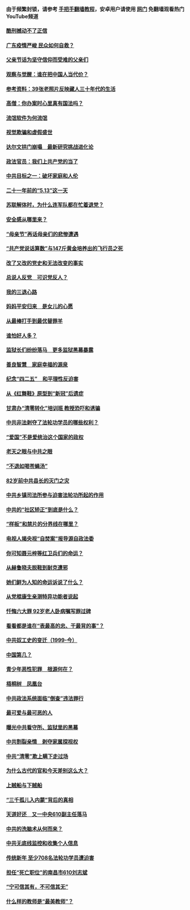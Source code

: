 #### 由于频繁封锁，请参考 [手把手翻墙教程](https://github.com/gfw-breaker/guides/wiki/)，安卓用户请使用 [网门](https://github.com/gfw-breaker/nogfw/blob/master/dl.md?t=06260801) 免翻墙观看热门YouTube频道 

#### [酷刑撼动不了正信](../pages/19/427414.md?t=06260801) 

#### [广东疫情严峻 民众如何自救？](../pages/19/427311.md?t=06260801) 

#### [父亲节话为坚守信仰而受难的父亲们](../pages/19/427033.md?t=06260801) 

#### [观察与觉醒：谁在把中国人当代价？](../pages/19/426987.md?t=06260801) 

#### [参考资料：39张老照片反映藏人三十年代的生活](../pages/19/426471.md?t=06260801) 

#### [高僧：你办案时心里真有国法吗？](../pages/19/426530.md?t=06260801) 

#### [流氓软件为何流氓](../pages/19/426531.md?t=06260801) 

#### [视觉欺骗和虚假盛世](../pages/19/426443.md?t=06260801) 

#### [达尔文拱门崩塌　最新研究挑战进化论](../pages/19/426009.md?t=06260801) 

#### [政法官员：我们上共产党的当了](../pages/19/425351.md?t=06260801) 

#### [中共目标之一：破坏家庭和人伦](../pages/19/424454.md?t=06260801) 

#### [二十一年前的“5.13”这一天](../pages/19/424814.md?t=06260801) 

#### [苏联解体时，为什么连军队都在忙着退党？](../pages/19/424335.md?t=06260801) 

#### [安全感从哪里来？](../pages/19/424336.md?t=06260801) 

#### [“母亲节”再话母亲们的悲惨遭遇](../pages/19/424234.md?t=06260801) 

#### [“共产党说话算数”与147斤黄金培养出的飞行员之死](../pages/19/424115.md?t=06260801) 

#### [改了又改的党史和无法改变的事实](../pages/19/424037.md?t=06260801) 

#### [总说人反党　可识党反人？](../pages/19/423820.md?t=06260801) 

#### [我的三退心路](../pages/19/423876.md?t=06260801) 

#### [妈妈平安归来　是女儿的心愿](../pages/19/423947.md?t=06260801) 

#### [从最棒打手到最优替罪羊](../pages/19/423819.md?t=06260801) 

#### [谁怕好人多？](../pages/19/423774.md?t=06260801) 

#### [监狱长们纷纷落马　更多监狱黑幕暴露](../pages/19/423787.md?t=06260801) 

#### [善良智慧　家庭幸福的源泉](../pages/19/423632.md?t=06260801) 

#### [纪念“四二五”　和平理性反迫害](../pages/19/423660.md?t=06260801) 

#### [从《红舞鞋》原型到“新冠”后遗症](../pages/19/423509.md?t=06260801) 

#### [甘肃办“清零转化”培训班 教授恐吓和诱骗](../pages/19/423498.md?t=06260801) 

#### [中共非法剥夺了法轮功学员的哪些权利？](../pages/19/423392.md?t=06260801) 

#### [“爱国”不是爱统治这个国家的政权](../pages/19/423029.md?t=06260801) 

#### [老天之眼与中共之眼](../pages/19/423378.md?t=06260801) 

#### [“不退如喝苍蝇汤”](../pages/19/423287.md?t=06260801) 

#### [82岁前中共县长的灭门之灾](../pages/19/423055.md?t=06260801) 

#### [中共乡镇司法所参与迫害法轮功所起的作用](../pages/19/423064.md?t=06260801) 

#### [中共的“社区矫正”到底是什么？](../pages/19/422870.md?t=06260801) 

#### [“样板”和禁片的分界线在哪里？](../pages/19/422704.md?t=06260801) 

#### [电视人揭央视“自焚案”报导源自政法委](../pages/19/422770.md?t=06260801) 

#### [你可知聂元梓等红卫兵们的命运？](../pages/19/422848.md?t=06260801) 

#### [从赫鲁晓夫脱鞋到耐克遭邪](../pages/19/422826.md?t=06260801) 

#### [她们鲜为人知的命运诉说了什么？](../pages/19/422754.md?t=06260801) 

#### [从党棍康生亲测特异功能者说起](../pages/19/422657.md?t=06260801) 

#### [忏悔六大罪 92岁老人卧病嘱写罪过碑](../pages/19/422750.md?t=06260801) 

#### [看看都是谁在“表最高的忠、干最背的事”？](../pages/19/422703.md?t=06260801) 

#### [中共奴工史的变迁（1999-今）](../pages/19/422656.md?t=06260801) 

#### [中国第几？](../pages/19/422496.md?t=06260801) 

#### [青少年恶性犯罪　根源何在？](../pages/19/422449.md?t=06260801) 

#### [梧桐树　凤凰台](../pages/19/422442.md?t=06260801) 

#### [中共政法系统面临“倒查”违法罪行](../pages/19/422497.md?t=06260801) 

#### [最可爱与最可恶的人](../pages/19/422448.md?t=06260801) 

#### [曝光中共看守所、监狱里的黑幕](../pages/19/422390.md?t=06260801) 

#### [中共割裂亲情　剥夺家属探视权](../pages/19/422364.md?t=06260801) 

#### [中共“清零”欺上瞒下走过场](../pages/19/422306.md?t=06260801) 

#### [为什么古代的官和今天差别这么大？](../pages/19/422228.md?t=06260801) 

#### [上贼船与下贼船](../pages/19/422276.md?t=06260801) 

#### [“三千孤儿入内蒙”背后的真相](../pages/19/422229.md?t=06260801) 

#### [天道好还　又一中央610副主任落马](../pages/19/422155.md?t=06260801) 

#### [中共的洗脑术从何而来？](../pages/19/422154.md?t=06260801) 

#### [中共无底线监控和收集个人信息](../pages/19/422039.md?t=06260801) 

#### [传统新年 至少708名法轮功学员遭迫害](../pages/19/421946.md?t=06260801) 

#### [担任“死亡职位”的南昌市610刘志斌](../pages/19/421957.md?t=06260801) 

#### [“宁可信其有，不可信其无”](../pages/19/421691.md?t=06260801) 

#### [什么样的教师是“最美教师”？](../pages/19/421755.md?t=06260801) 

